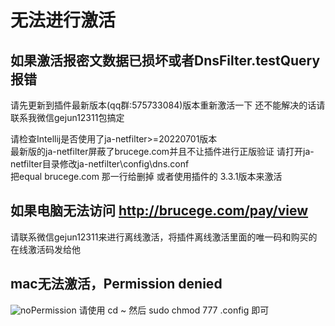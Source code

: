 # 无法进行激活
## 如果激活报密文数据已损坏或者DnsFilter.testQuery报错
请先更新到插件最新版本(qq群:575733084)版本重新激活一下
还不能解决的话请联系我微信gejun12311包搞定

请检查Intellij是否使用了ja-netfilter>=20220701版本   
最新版的ja-netfilter屏蔽了brucege.com并且不让插件进行正版验证 请打开ja-netfilter目录修改ja-netfilter\config\dns.conf  
把equal brucege.com 那一行给删掉
或者使用插件的 3.3.1版本来激活


## 如果电脑无法访问 http://brucege.com/pay/view
请联系微信gejun12311来进行离线激活，将插件离线激活里面的唯一码和购买的在线激活码发给他

## mac无法激活，Permission denied
![noPermission](https://newimages.brucege.com/noPermission.png)
请使用 cd ~ 然后 sudo chmod 777 .config 即可
